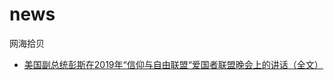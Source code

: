 # news
网海拾贝
* <p><a href="https://github.com/freeskyu/news/wiki/%E7%BE%8E%E5%9B%BD%E5%89%AF%E6%80%BB%E7%BB%9F%E5%BD%AD%E6%96%AF%E5%9C%A82019%E5%B9%B4%E2%80%9C%E4%BF%A1%E4%BB%B0%E4%B8%8E%E8%87%AA%E7%94%B1%E8%81%94%E7%9B%9F%E2%80%9C%E7%88%B1%E5%9B%BD%E8%80%85%E8%81%94%E7%9B%9F%E6%99%9A%E4%BC%9A%E4%B8%8A%E7%9A%84%E8%AE%B2%E8%AF%9D%EF%BC%88%E5%85%A8%E6%96%87%EF%BC%89" target="_blank">美国副总统彭斯在2019年“信仰与自由联盟“爱国者联盟晚会上的讲话（全文）</a></p>
